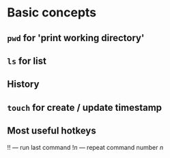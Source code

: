 # Basic concepts

## `pwd` for 'print working directory'

## `ls` for list

## History

## `touch` for create / update timestamp

## Most useful hotkeys

!! — run last command
!*n* — repeat command number *n*